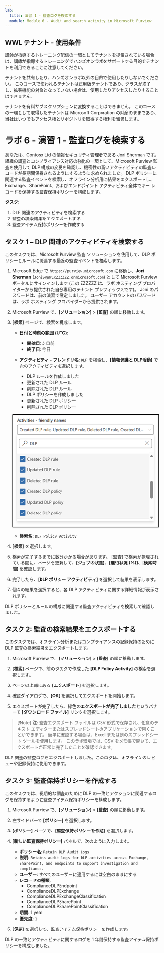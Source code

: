 ```yaml
---
lab:
  title: 演習 1 - 監査ログを検索する
  module: Module 6 - Audit and search activity in Microsoft Purview
---
```


## WWL テナント - 使用条件

講師が指導するトレーニング配信の一環としてテナントを提供されている場合は、講師が指導するトレーニングでハンズオンラボをサポートする目的でテナントを利用できることに注意してください。

テナントを共有したり、ハンズオンラボ以外の目的で使用したりしないでください。 このコースで使われるテナントは試用版テナントであり、クラスが終了し、拡張機能の対象となっていない場合は、使用したりアクセスしたりすることはできません。

テナントを有料サブスクリプションに変換することはできません。 このコースの一環として取得したテナントは Microsoft Corporation の財産のままであり、当社はいつでもアクセス権とリポジトリを取得する権利を留保します。

# ラボ 6 - 演習 1 - 監査ログを検索する

あなたは、Contoso Ltd の情報セキュリティ管理者である Joni Sherman です。組織の調査とコンプライアンス対応の強化の一環として、Microsoft Purview 監査を使用して DLP 構成の変更を確認し、機密性の高いアクティビティの監査レコードが長期間保持されるようにするように求められました。 DLP ポリシーに関連する監査イベントを検索し、オフライン分析用に結果をエクスポートし、Exchange、SharePoint、およびエンドポイント アクティビティ全体でキー レコードを保持する監査保持ポリシーを構成します。

**タスク**:

1. DLP 関連のアクティビティを検索する
1. 監査の検索結果をエクスポートする
1. 監査アイテム保持ポリシーを作成する

## タスク 1 – DLP 関連のアクティビティを検索する

このタスクでは、Microsoft Purview 監査 ソリューションを使用して、DLP ポリシーとルールに関連する最近の監査イベントを検索します。

1. Microsoft Edge で `https://purview.microsoft.com` に移動し、**Joni Sherman** (`JoniS@WWLxZZZZZZ.onmicrosoft.com`) として Microsoft Purview ポータルにサインインします (この ZZZZZZ は、ラボ ホスティング プロバイダーから提供された自分専用のテナント プレフィックスです)。 Joni のパスワードは、前の演習で設定しました。 ユーザー アカウントのパスワードは、ラボ ホスティング プロバイダーから提供されます。

1. Microsoft Purview で、**[ソリューション]** > **[監査]** の順に移動します。

1. **[検索]** ページで、検索を構成します。

   - **日付と時刻の範囲 (UTC)**:

     - **開始日**: 3 日前
     - **終了日**: 今日

   - **アクティビティ - フレンドリ名**: `DLP` を検索し、**[情報保護と DLP活動]** で次のアクティビティを選択します。

     - DLP ルールを作成しました
     - 更新された DLP ルール
     - 削除された DLP ルール
     - DLP ポリシーを作成しました
     - 更新された DLP ポリシー
     - 削除された DLP ポリシー

   ![[監査] で選択する DLP アクティビティを示すスクリーンショット。](../Media/audit-dlp-search.png)

   - **検索名**: `DLP Policy Activity`

1. **[検索]** を選択します。

1. 検索が完了するまでに数分かかる場合があります。 [監査] で検索が処理されている間に、ページを更新して、**[ジョブの状態]**、**[進行状況 (%)]**、**[検索時間]** を確認します。

1. 完了したら、**[DLP ポリシー アクティビティ]** を選択して結果を表示します。

1. 個々の結果を選択すると、各 DLP アクティビティに関する詳細情報が表示されます。

DLP ポリシーとルールの構成に関連する監査アクティビティを検索して確認しました。

## タスク 2: 監査の検索結果をエクスポートする

このタスクでは、オフライン分析またはコンプライアンスの記録保持のために DLP 監査の検索結果をエクスポートします。

1. Microsoft Purview で、**[ソリューション]** > **[監査]** の順に移動します。

1. **[検索]** ページで、前のタスクで作成した **[DLP Policy Activity]** の検索を選択します。

1. ページの上部にある **[エクスポート]** を選択します。

1. 確認ダイアログで、**[OK]** を選択してエクスポートを開始します。

1. エクスポートが完了したら、緑色の**エクスポートが完了しました**というバナーで **[ダウンロード ファイル]** リンクを選択します。

 > [!Note] **注**: 監査エクスポート ファイルは CSV 形式で保存され、任意のテキスト エディターまたはスプレッドシートのアプリケーションで開くことができます。 簡単に確認する場合は、Excel または別のスプレッドシート ツールを使用します。 このラボ環境では、CSV をメモ帳で開いて、エクスポートが正常に完了したことを確認できます。

DLP 関連の監査ログをエクスポートしました。このログは、オフラインのレビューや記録保持に使用できます。

## タスク 3: 監査保持ポリシーを作成する

このタスクでは、長期的な調査のために DLP の一致とアクションに関連するログを保持するように監査アイテム保持ポリシーを構成します。

1. Microsoft Purview で、**[ソリューション]** > **[監査]** の順に移動します。

1. 左サイドバーで **[ポリシー]** を選択します。

1. **[ポリシー]** ページで、**[監査保持ポリシーを作成]** を選択します。

1. **[新しい監査保持ポリシー]** パネルで、次のように入力します。

   - **ポリシー名**: `Retain DLP Audit Logs`
   - **説明**: `Retains audit logs for DLP activities across Exchange, SharePoint, and endpoints to support investigation and compliance.`
   - **ユーザー**: すべてのユーザーに適用するには空白のままにする
   - **レコードの種類**:
      - ComplianceDLPEndpoint
      - ComplianceDLPExchange
      - ComplianceDLPExchangeClassification
      - ComplianceDLPSharePoint
      - ComplianceDLPSharePointClassification
   - **期間**: 1 year
   - **優先度**: `1`

1. **[保存]** を選択して、監査アイテム保持ポリシーを作成します。

DLP の一致とアクティビティに関するログを 1 年間保持する監査アイテム保持ポリシーを構成しました。
